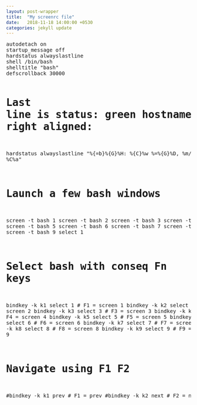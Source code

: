 ```yaml
---
layout: post-wrapper
title:  "My screenrc file"
date:   2018-11-18 14:00:00 +0530
categories: jekyll update
---
```

<p>
<pre>
autodetach on 
startup_message off 
hardstatus alwayslastline 
shell /bin/bash
shelltitle "bash"
defscrollback 30000

# Last line is status: green hostname, window list in cyan, and time and date right aligned:
hardstatus alwayslastline "%{=b}%{G}%H: %{C}%w %=%{G}%D, %m/%d %C%a"

# Launch a few bash windows
screen -t bash 1
screen -t bash 2
screen -t bash 3
screen -t bash 4
screen -t bash 5
screen -t bash 6
screen -t bash 7
screen -t bash 8
screen -t bash 9
select 1

# Select bash with conseq Fn keys
bindkey -k k1 select 1  #  F1 = screen 1
bindkey -k k2 select 2  #  F2 = screen 2
bindkey -k k3 select 3  #  F3 = screen 3
bindkey -k k4 select 4  #  F4 = screen 4
bindkey -k k5 select 5  #  F5 = screen 5
bindkey -k k6 select 6  #  F6 = screen 6
bindkey -k k7 select 7  #  F7 = screen 7
bindkey -k k8 select 8  #  F8 = screen 8
bindkey -k k9 select 9  #  F9 = screen 9

# Navigate using F1 F2
#bindkey -k k1 prev      # F1 = prev
#bindkey -k k2 next      # F2 = next

